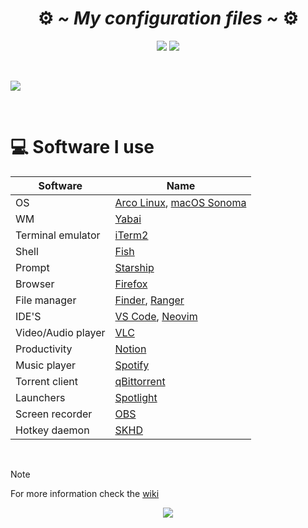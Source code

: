 <!-- HEADERS -->
<h1 align="center">
 ⚙️
  <b> 
   <i>
    ~ My configuration files ~
   </i>
  </b>
  ⚙️
</h1>

<!-- BADGES -->
<div align="center">
  <img src="https://img.shields.io/github/stars/jorgeloopzz/dotfiles?style=for-the-badge&logo=starship&labelColor=%23232634&color=%23a6d189"> 
  <img src="https://img.shields.io/badge/Mac-maker?style=for-the-badge&logo=apple&logoColor=%23c6d0f5&labelColor=%23232634&color=%23e5c890"> 
</div>

&nbsp;

<!-- DESKTOP PREVIEW -->
<img src="https://raw.githubusercontent.com/jorgeloopzz/dotfiles/mac/.screenshots/desktop.png" />

&nbsp;

<!-- TABLE WITH TOOLS -->
# 💻 Software I use

| Software           | Name                                                                                                                                      |
| ------------------ | ----------------------------------------------------------------------------------------------------------------------------------------- |
| OS                 | [Arco Linux](https://github.com/jorgeloopzz/dotfiles/tree/master), [macOS Sonoma](https://github.com/jorgeloopzz/dotfiles/tree/mac)       |
| WM                 | [Yabai](https://github.com/koekeishiya/yabai)                                                                                             |
| Terminal emulator  | [iTerm2](https://iterm2.com/)                                                                                   |
| Shell              | [Fish](https://fishshell.com/)                                                                                                            |
| Prompt             | [Starship](https://starship.rs/)                                                                                                          |
| Browser            | [Firefox](https://www.mozilla.org/en-US/firefox/new/)                                                                                     |
| File manager       | [Finder](<https://en.wikipedia.org/wiki/Finder_(software)>), [Ranger](https://github.com/jorgeloopzz/dotfiles/tree/master/.config/ranger) |
| IDE'S              | [VS Code](https://wiki.archlinux.org/title/Visual_Studio_Code), [Neovim](https://wiki.archlinux.org/title/Neovim)                         |
| Video/Audio player | [VLC](https://wiki.archlinux.org/title/VLC_media_player)                                                                                  |
| Productivity       | [Notion](https://www.notion.com/)                                                                                  |
| Music player       | [Spotify](https://github.com/abba23/spotify-adblock)                                                                                      |
| Torrent client     | [qBittorrent](https://www.qbittorrent.org/)                                                                                               |
| Launchers          | [Spotlight](<https://en.wikipedia.org/wiki/Spotlight_(Apple)>)                                                                            |
| Screen recorder    | [OBS](https://wiki.archlinux.org/title/Open_Broadcaster_Software)                                                                         |
| Hotkey daemon      | [SKHD](https://github.com/koekeishiya/skhd)                                                                         |

&nbsp;

> [!NOTE]
> For more information check the [wiki](https://github.com/jorgeloopzz/dotfiles/wiki)

<!-- LICENSE BADGE -->
<p align="center"><img src="https://img.shields.io/github/license/jorgeloopzz/dotfiles?style=flat-square&logo=github&label=License&labelColor=%23181717&color=e78284"/></p>
